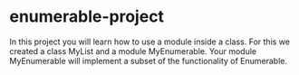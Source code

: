 # enumerable-project
In this project you will learn how to use a module inside a class. For this we created a class MyList and a module MyEnumerable. Your module MyEnumerable will implement a subset of the functionality of Enumerable.
